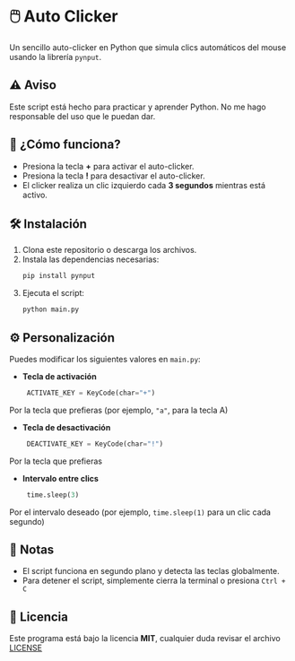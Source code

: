 # 🖱️ Auto Clicker

Un sencillo auto-clicker en Python que simula clics automáticos del mouse usando la librería `pynput`.

## ⚠️ Aviso

Este script está hecho para practicar y aprender Python. No me hago responsable del uso que le puedan dar.

## 🚀 ¿Cómo funciona?

- Presiona la tecla **+** para activar el auto-clicker.
- Presiona la tecla **!** para desactivar el auto-clicker.
- El clicker realiza un clic izquierdo cada **3 segundos** mientras está activo.

## 🛠️ Instalación

1. Clona este repositorio o descarga los archivos.
2. Instala las dependencias necesarias:
   ```sh
   pip install pynput
   ```
3. Ejecuta el script:
   ```sh
   python main.py
   ```

## ⚙️ Personalización

Puedes modificar los siguientes valores en `main.py`:

- **Tecla de activación**
   ```python
    ACTIVATE_KEY = KeyCode(char="+")
   ```

Por la tecla que prefieras (por ejemplo, `"a"`, para la tecla A)

- **Tecla de desactivación**
   ```python
    DEACTIVATE_KEY = KeyCode(char="!")
   ```

Por la tecla que prefieras

- **Intervalo entre clics**
   ```python
    time.sleep(3)
   ```

Por el intervalo deseado (por ejemplo, `time.sleep(1)` para un clic cada segundo)

## 📃 Notas

- El script funciona en segundo plano y detecta las teclas globalmente.
- Para detener el script, simplemente cierra la terminal o presiona `Ctrl + C`

## 📜 Licencia

Este programa está bajo la licencia **MIT**, cualquier duda revisar el archivo [LICENSE](LICENSE)